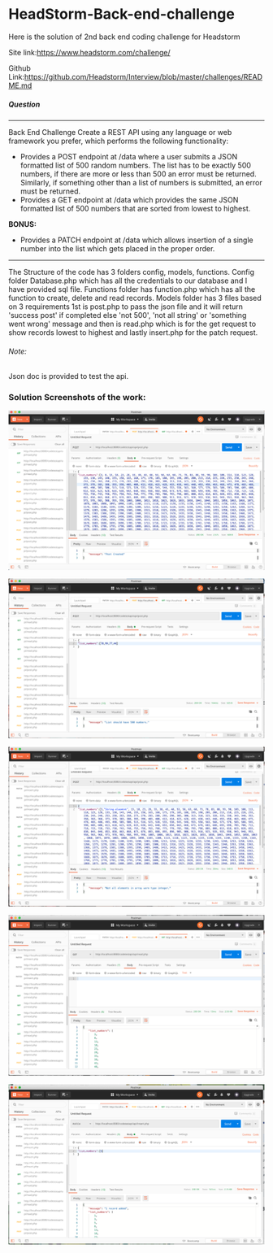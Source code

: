 # HeadStorm-Back-end-challenge
Here is the solution of 2nd back end coding challenge for Headstorm

Site link:https://www.headstorm.com/challenge/

Github Link:https://github.com/Headstorm/Interview/blob/master/challenges/README.md

##### Question

___
Back End Challenge
Create a REST API using any language or web framework you prefer, which performs the following functionality:

<!-- UL -->

* Provides a POST endpoint at /data where a user submits a JSON formatted list of 500 random numbers. The list has to be exactly 500 numbers, if there are more or less than 500 an error must be returned. Similarly, if something other than a list of numbers is submitted, an error must be returned.
* Provides a GET endpoint at /data which provides the same JSON formatted list of 500 numbers that are sorted from lowest to highest.

**BONUS:**

<!-- UL -->

* Provides a PATCH endpoint at /data which allows insertion of a single number into the list which gets placed in the proper order.
___

The Structure of the code has 3 folders config, models, functions. Config folder Database.php which has all the credentials to our database and I
have provided sql file. Functions folder has function.php which has all the function to create, delete and read records. Models folder has 3 files based on 3 requirements 1st is post.php to pass the json file and it will return 'success post' if completed else 'not 500', 'not all string' or 'something went wrong' message and then is read.php which is for the get request to show records lowest to highest and lastly insert.php for the patch request.

###### Note:
Json doc is provided to test the api.

### Solution Screenshots of the work:

![](Screenshots/ss1.png)

![](Screenshots/ss2.png)

![](Screenshots/ss3.png)

![](Screenshots/ss4.png)

![](Screenshots/ss5.png)
